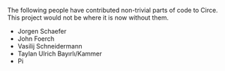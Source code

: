 The following people have contributed non-trivial parts of code to
Circe. This project would not be where it is now without them.

- Jorgen Schaefer
- John Foerch
- Vasilij Schneidermann
- Taylan Ulrich Bayırlı/Kammer
- Pi
